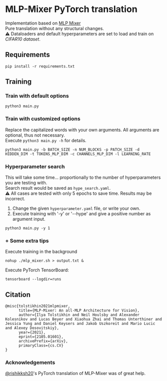 # MLP-Mixer PyTorch translation
Implementation based on [MLP Mixer](https://arxiv.org/abs/2105.01601)<br>
Pure translation without any structural changes.<br>
⚠ Dataloaders and default hyperparameters are set to load and train on _CIFAR10 dataset_.

## Requirements
```
pip install -r requirements.txt
```

## Training
### Train with default options
```
python3 main.py
```
### Train with customized options

Replace the capitalized words with your own arguments. All arguments are optional, thus not necessary.
</br> Execute `python3 main.py -h` for details.
```
python3 main.py -b BATCH_SIZE -n NUM_BLOCKS -p PATCH_SIZE -d HIDDEN_DIM -t TOKENS_MLP_DIM -c CHANNELS_MLP_DIM -l LEARNING_RATE
```
### Hyperparameter search

This will take some time... proportionally to the number of  hyperparameters you are testing with.
<br> Search result would be saved as `hype_search.yaml`.
<br>⚠ All cases are tested with only 5 epochs to save time. Results may be incorrect.
1. Change the given `hyperparameter.yaml` file, or write your own.
2. Execute training with '-y' or '--hype' and give a positive number as argument input.
```
python3 main.py -y 1
```

### + Some extra tips

Execute training in the background
```
nohup ./mlp_mixer.sh > output.txt &
```
Execute PyTorch TensorBoard:
```
tensorboard --logdir=runs
```

## Citation
```
@misc{tolstikhin2021mlpmixer,
      title={MLP-Mixer: An all-MLP Architecture for Vision}, 
      author={Ilya Tolstikhin and Neil Houlsby and Alexander Kolesnikov and Lucas Beyer and Xiaohua Zhai and Thomas Unterthiner and Jessica Yung and Daniel Keysers and Jakob Uszkoreit and Mario Lucic and Alexey Dosovitskiy},
      year={2021},
      eprint={2105.01601},
      archivePrefix={arXiv},
      primaryClass={cs.CV}
}
```

### Acknowledgements
[@rishikksh20](https://github.com/rishikksh20/MLP-Mixer-pytorch/tree/master)'s PyTorch translation of MLP-Mixer was of great help.
